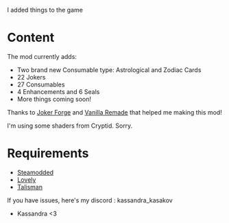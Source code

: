 I added things to the game


# Content

The mod currently adds:
- Two brand new Consumable type: Astrological and Zodiac Cards
- 22 Jokers
- 27 Consumables
- 4 Enhancements and 6 Seals
- More things coming soon!



Thanks to [Joker Forge](https://jokerforge.jaydchw.com) and [Vanilla Remade](https://github.com/nh6574/VanillaRemade/tree/main) that helped me making this mod!

I'm using some shaders from Cryptid. Sorry.

# Requirements
- [Steamodded](https://github.com/Steamopollys/Steamodded)
- [Lovely](https://github.com/ethangreen-dev/lovely-injector)
- [Talisman](https://github.com/SpectralPack/Talisman/archive/refs/heads/main.zip)


If you have issues, here's my discord : kassandra_kasakov


- Kassandra <3